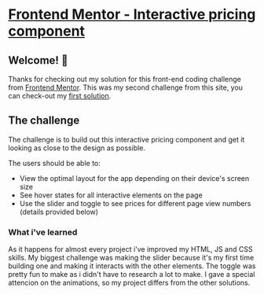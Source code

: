 # [Frontend Mentor - Interactive pricing component](https://thurzinrb.github.io/faq-accordion-card-main/index.html)

## Welcome! 👋

Thanks for checking out my solution for this front-end coding challenge from [Frontend Mentor](https://www.frontendmentor.io). This was my second challenge from this site, you can check-out my [first solution](https://github.com/ThurzinRB/faq-accordion-card-main).


## The challenge

The challenge is to build out this interactive pricing component and get it looking as close to the design as possible.

The users should be able to:

- View the optimal layout for the app depending on their device's screen size
- See hover states for all interactive elements on the page
- Use the slider and toggle to see prices for different page view numbers (details provided below)

### What i've learned

As it happens for almost every project i've improved my HTML, JS and CSS skills. My biggest challenge was making the slider because it's my first time building one and making it interacts with the other elements. The toggle was pretty fun to make as i didn't have to research a lot to make. I gave a special attencion on the animations, so my project differs from the other solutions.
